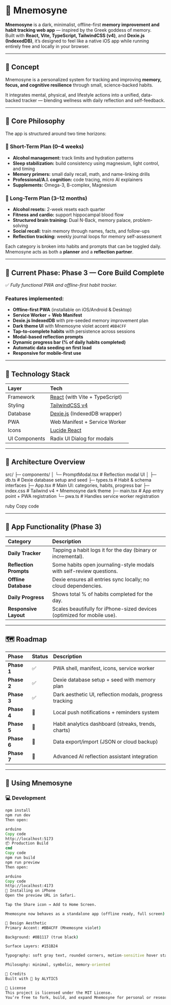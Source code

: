 # 🧠 Mnemosyne

**Mnemosyne** is a dark, minimalist, offline-first **memory improvement and habit tracking web app** — inspired by the Greek goddess of memory.  
Built with **React, Vite, TypeScript, TailwindCSS (v4)**, and **Dexie.js (IndexedDB)**, it’s designed to feel like a native iOS app while running entirely free and locally in your browser.

---

## 🌌 Concept

Mnemosyne is a personalized system for tracking and improving **memory, focus, and cognitive resilience** through small, science-backed habits.

It integrates mental, physical, and lifestyle actions into a unified, data-backed tracker — blending wellness with daily reflection and self-feedback.

---

## 🧭 Core Philosophy

The app is structured around two time horizons:

### 🔹 Short-Term Plan (0–4 weeks)
- **Alcohol management:** track limits and hydration patterns  
- **Sleep stabilization:** build consistency using magnesium, light control, and timing  
- **Memory primers:** small daily recall, math, and name-linking drills  
- **Professional/A.I. cognition:** code tracing, micro AI explainers  
- **Supplements:** Omega-3, B-complex, Magnesium

### 🔹 Long-Term Plan (3–12 months)
- **Alcohol resets:** 2-week resets each quarter  
- **Fitness and cardio:** support hippocampal blood flow  
- **Structured brain training:** Dual N-Back, memory palace, problem-solving  
- **Social recall:** train memory through names, facts, and follow-ups  
- **Reflection tracking:** weekly journal loops for memory self-assessment  

Each category is broken into habits and prompts that can be toggled daily. Mnemosyne acts as both a **planner** and a **reflection partner**.

---

## 🚀 Current Phase: **Phase 3 — Core Build Complete**

✅ *Fully functional PWA and offline-first habit tracker.*

### Features implemented:
- **Offline-first PWA** (installable on iOS/Android & Desktop)
- **Service Worker** + **Web Manifest**
- **Dexie.js IndexedDB** with pre-seeded memory improvement plan
- **Dark theme UI** with Mnemosyne violet accent `#BB4CFF`
- **Tap-to-complete habits** with persistence across sessions
- **Modal-based reflection prompts**
- **Dynamic progress bar (% of daily habits completed)**
- **Automatic data seeding on first load**
- **Responsive for mobile-first use**

---

## 🧩 Technology Stack

| Layer | Tech |
|:------|:-----|
| Framework | [React](https://react.dev/) (with Vite + TypeScript) |
| Styling | [TailwindCSS v4](https://tailwindcss.com/) |
| Database | [Dexie.js](https://dexie.org/) (IndexedDB wrapper) |
| PWA | Web Manifest + Service Worker |
| Icons | [Lucide React](https://lucide.dev/icons) |
| UI Components | Radix UI Dialog for modals |

---

## 🧱 Architecture Overview

src/
├─ components/
│ └─ PromptModal.tsx # Reflection modal UI
│
├─ db.ts # Dexie database setup and seed
├─ types.ts # Habit & schema interfaces
├─ App.tsx # Main UI: categories, habits, progress bar
├─ index.css # Tailwind v4 + Mnemosyne dark theme
├─ main.tsx # App entry point + PWA registration
└─ pwa.ts # Handles service worker registration

ruby
Copy code

---

## 🧠 App Functionality (Phase 3)

| Category | Description |
|:----------|:-------------|
| **Daily Tracker** | Tapping a habit logs it for the day (binary or incremental). |
| **Reflection Prompts** | Some habits open journaling-style modals with self-review questions. |
| **Offline Database** | Dexie ensures all entries sync locally; no cloud dependencies. |
| **Daily Progress** | Shows total % of habits completed for the day. |
| **Responsive Layout** | Scales beautifully for iPhone-sized devices (optimized for mobile use). |

---

## 🗺️ Roadmap

| Phase | Status | Description |
|:------|:--------|:-------------|
| **Phase 1** | ✅ | PWA shell, manifest, icons, service worker |
| **Phase 2** | ✅ | Dexie database setup + seed with memory plan |
| **Phase 3** | ✅ | Dark aesthetic UI, reflection modals, progress tracking |
| **Phase 4** | 🚧 | Local push notifications + reminders system |
| **Phase 5** | 🚧 | Habit analytics dashboard (streaks, trends, charts) |
| **Phase 6** | 🚧 | Data export/import (JSON or cloud backup) |
| **Phase 7** | 🚧 | Advanced AI reflection assistant integration |

---

## 📲 Using Mnemosyne

### 💻 Development
```cmd
npm install
npm run dev
Then open:

arduino
Copy code
http://localhost:5173
📦 Production Build
cmd
Copy code
npm run build
npm run preview
Then open:

arduino
Copy code
http://localhost:4173
📱 Installing on iPhone
Open the preview URL in Safari.

Tap the Share icon → Add to Home Screen.

Mnemosyne now behaves as a standalone app (offline ready, full screen).

💜 Design Aesthetic
Primary Accent: #BB4CFF (Mnemosyne violet)

Background: #0B1117 (true black)

Surface Layers: #151B24

Typography: soft gray text, rounded corners, motion-sensitive hover states

Philosophy: minimal, symbolic, memory-oriented

🧩 Credits
Built with 💜 by ALYTIC5

🧰 License
This project is licensed under the MIT License.
You’re free to fork, build, and expand Mnemosyne for personal or research use.